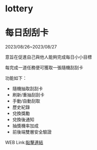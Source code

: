 # lottery
<h1>每日刮刮卡</h1>
<p>2023/08/26~2023/08/27</p>
<p>意旨在促進自己與他人能夠完成每日小小目標</p>
<p>每完成一道任務便可獲取一張隨機刮刮卡</p>
<p>功能如下：</p>
<ul>
  <li>隨機抽取刮刮卡</li>
  <li>刷新/重抽刮刮卡</li>
  <li>手動/自動刮取</li>
  <li>歷史紀錄</li>
  <li>兌換獎勵</li>
  <li>兌換後通知</li>
  <li>抽獎機率加成</li>
  <li>前後端雙層安全驗證</li>
</ul>
WEB Link:<a href='https://sclemon.github.io/lottery/'>點擊連結</a>

